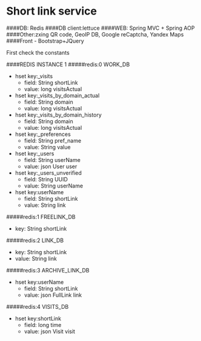 Short link service 
===============================

####DB: Redis
####DB client:lettuce
####WEB: Spring MVC + Spring AOP 
####Other:zxing QR code, GeoIP DB, Google reCaptcha, Yandex Maps
####Front - Bootstrap+JQuery


First check the constants

####REDIS INSTANCE 1
#####redis:0 WORK_DB
- hset key:_visits
    - field: String shortLink
    - value: long visitsActual
- hset key:_visits_by_domain_actual 
    - field: String domain
    - value: long visitsActual
- hset key:_visits_by_domain_history 
    - field: String domain
    - value: long visitsActual
- hset key:_preferences
    - field: String pref_name       
    - value: String value
- hset key:_users
    - field: String userName
    - value: json User user
- hset key:_users_unverified
    - field: String UUID
    - value: String userName    
- hset key:userName
    - field: String shortLink
    - value: String link

#####redis:1 FREELINK_DB 
- key: String shortLink

#####redis:2 LINK_DB 
- key: String shortLink
- value: String link

#####redis:3 ARCHIVE_LINK_DB 
- hset key:userName
    - field: String shortLink
    - value: json FullLink link

#####redis:4 VISITS_DB
- hset key:shortLink
    - field: long time
    - value: json Visit visit
    